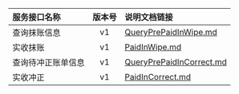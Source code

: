  
| 服务接口名称 | 版本号 | 说明文档链接 |  
| :----------------- | :-----: | :---------------- |  
| 查询抹账信息 | v1 | [QueryPrePaidInWipe.md](https://gitee.com/leslieleslie/gitMd/blob/master/EpeisSupp/SuppAccErrHandlerServer/QueryPrePaidInWipe.md) |  
| 实收抹账 | v1 | [PaidInWipe.md](https://gitee.com/leslieleslie/gitMd/blob/master/EpeisSupp/SuppAccErrHandlerServer/PaidInWipe.md) |  
| 查询待冲正账单信息 | v1 | [QueryPrePaidInCorrect.md](https://gitee.com/leslieleslie/gitMd/blob/master/EpeisSupp/SuppAccErrHandlerServer/QueryPrePaidInCorrect.md) |  
| 实收冲正 | v1 | [PaidInCorrect.md](https://gitee.com/leslieleslie/gitMd/blob/master/EpeisSupp/SuppAccErrHandlerServer/PaidInCorrect.md) |  
  
